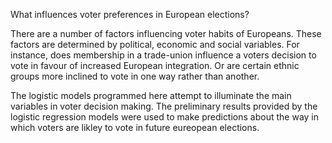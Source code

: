 What influences voter preferences in European elections?

There are a number of factors influencing voter habits of Europeans. These factors are determined by political, economic and social variables. For instance, does membership in a trade-union influence a voters decision to vote in favour of increased European integration. Or are certain ethnic groups more inclined to vote in one way rather than another.

The logistic models programmed here attempt to illuminate the main variables in voter decision making. The preliminary results provided by the logistic regression models were used to make predictions about the way in which voters are likley to vote in future eureopean elections. 






